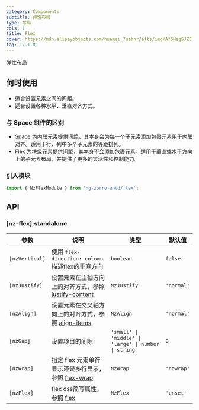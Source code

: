 ```yaml
---
category: Components
subtitle: 弹性布局
type: 布局
cols: 1
title: Flex
cover: https://mdn.alipayobjects.com/huamei_7uahnr/afts/img/A*SMzgSJZE_AwAAAAAAAAAAAAADrJ8AQ/original
tag: 17.1.0
---
```


弹性布局

## 何时使用

- 适合设置元素之间的间距。
- 适合设置各种水平、垂直对齐方式。

### 与 Space 组件的区别

- Space 为内联元素提供间距，其本身会为每一个子元素添加包裹元素用于内联对齐。适用于行、列中多个子元素的等距排列。
- Flex 为块级元素提供间距，其本身不会添加包裹元素。适用于垂直或水平方向上的子元素布局，并提供了更多的灵活性和控制能力。

### 引入模块

```ts
import { NzFlexModule } from 'ng-zorro-antd/flex';
```

## API

### [nz-flex]:standalone

| 参数             | 说明                                                                                                     | 类型                                                   | 默认值        |
|----------------|--------------------------------------------------------------------------------------------------------|------------------------------------------------------|------------|
| `[nzVertical]` | 使用 `flex-direction: column`描述flex的垂直方向                                                                 | `boolean`                                            | `false`    |
| `[nzJustify]`  | 设置元素在主轴方向上的对齐方式，参照 [justify-content](https://developer.mozilla.org/zh-CN/docs/Web/CSS/justify-content) | `NzJustify`                                          | `'normal'` |
| `[nzAlign]`    | 设置元素在交叉轴方向上的对齐方式，参照 [align-items](https://developer.mozilla.org/zh-CN/docs/Web/CSS/align-items)        | `NzAlign`                                            | `'normal'` |
| `[nzGap]`      | 设置项目的间隙                                                                                                | `'small' \| 'middle' \| 'large' \| number \| string` | `0`        |
| `[nzWrap]`     | 指定 flex 元素单行显示还是多行显示，参照 [flex-wrap](https://developer.mozilla.org/zh-CN/docs/Web/CSS/flex-wrap)        | `NzWrap`                                             | `'nowrap'` |
| `[nzFlex]`     | flex css简写属性，参照 [flex](https://developer.mozilla.org/zh-CN/docs/Web/CSS/flex)                          | `NzFlex`                                             | `'unset'`  |
